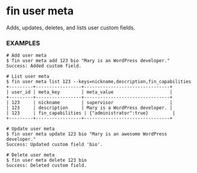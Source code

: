 # fin user meta

Adds, updates, deletes, and lists user custom fields.

### EXAMPLES

    # Add user meta
    $ fin user meta add 123 bio "Mary is an WordPress developer."
    Success: Added custom field.

    # List user meta
    $ fin user meta list 123 --keys=nickname,description,fin_capabilities
    +---------+-----------------+--------------------------------+
    | user_id | meta_key        | meta_value                     |
    +---------+-----------------+--------------------------------+
    | 123     | nickname        | supervisor                     |
    | 123     | description     | Mary is a WordPress developer. |
    | 123     | fin_capabilities | {"administrator":true}         |
    +---------+-----------------+--------------------------------+

    # Update user meta
    $ fin user meta update 123 bio "Mary is an awesome WordPress developer."
    Success: Updated custom field 'bio'.

    # Delete user meta
    $ fin user meta delete 123 bio
    Success: Deleted custom field.





